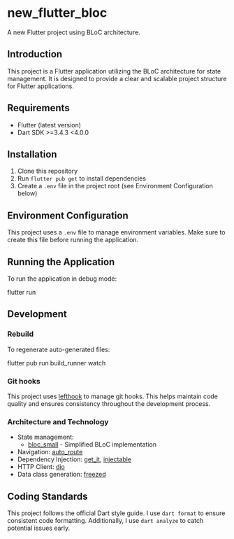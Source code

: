 # new_flutter_bloc

A new Flutter project using BLoC architecture.

## Introduction

This project is a Flutter application utilizing the BLoC architecture for state management. It is designed to provide a clear and scalable project structure for Flutter applications.

## Requirements

- Flutter (latest version)
- Dart SDK >=3.4.3 <4.0.0

## Installation

1. Clone this repository
2. Run `flutter pub get` to install dependencies
3. Create a `.env` file in the project root (see Environment Configuration below)

## Environment Configuration

This project uses a `.env` file to manage environment variables. Make sure to create this file before running the application.

## Running the Application

To run the application in debug mode:

flutter run

## Development

### Rebuild

To regenerate auto-generated files:

flutter pub run build_runner watch

### Git hooks

This project uses [lefthook](https://github.com/evilmartians/lefthook) to manage git hooks. This helps maintain code quality and ensures consistency throughout the development process.

### Architecture and Technology

- State management:
  - [bloc_small](https://pub.dev/packages/bloc_small) - Simplified BLoC implementation
- Navigation: [auto_route](https://pub.dev/packages/auto_route)
- Dependency Injection: [get_it](https://pub.dev/packages/get_it), [injectable](https://pub.dev/packages/injectable)
- HTTP Client: [dio](https://pub.dev/packages/dio)
- Data class generation: [freezed](https://pub.dev/packages/freezed)

## Coding Standards

This project follows the official Dart style guide. I use `dart format` to ensure consistent code formatting. Additionally, I use `dart analyze` to catch potential issues early.

